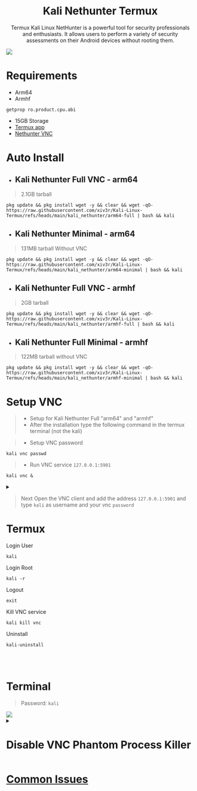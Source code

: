 # <h1 align="center">Kali Nethunter Termux</h1>
 
<p align="center">Termux Kali Linux NetHunter is a powerful tool for security professionals and enthusiasts. It allows users to perform a variety of security assessments on their Android devices without rooting them.</p>

<img src="https://github.com/xiv3r/Kali-Linux-Termux/blob/main/kali_nethunter/NHGui.jpg">

<br>

# Requirements
- Arm64
- Armhf
 ```
getprop ro.product.cpu.abi
```
- 15GB Storage
- [Termux app](https://f-droid.org/repo/com.termux_1002.apk)
- [Nethunter VNC](https://store.nethunter.com/repo/com.offsec.nethunter.kex_11525001.apk)

# Auto Install
- ## Kali Nethunter Full VNC - arm64
> 2.1GB tarball
```
pkg update && pkg install wget -y && clear && wget -qO- https://raw.githubusercontent.com/xiv3r/Kali-Linux-Termux/refs/heads/main/kali_nethunter/arm64-full | bash && kali
```
- ## Kali Nethunter Minimal - arm64
> 131MB tarball Without VNC
```
pkg update && pkg install wget -y && clear && wget -qO- https://raw.githubusercontent.com/xiv3r/Kali-Linux-Termux/refs/heads/main/kali_nethunter/arm64-minimal | bash && kali
```
- ## Kali Nethunter Full VNC - armhf
> 2GB tarball
```
pkg update && pkg install wget -y && clear && wget -qO- https://raw.githubusercontent.com/xiv3r/Kali-Linux-Termux/refs/heads/main/kali_nethunter/armhf-full | bash && kali
```
- ## Kali Nethunter Full Minimal - armhf
> 122MB tarball without VNC
```
pkg update && pkg install wget -y && clear && wget -qO- https://raw.githubusercontent.com/xiv3r/Kali-Linux-Termux/refs/heads/main/kali_nethunter/armhf-minimal | bash && kali
```
# Setup VNC
> - Setup for Kali Nethunter Full "arm64" and "armhf"
> - After the installation type the following command in the termux terminal (not the kali)

> - Setup VNC password
```
kali vnc passwd
```        
> - Run VNC service `127.0.0.1:5901`
```
kali vnc &
```
<details><summary></summary>
<img src="https://github.com/xiv3r/Kali-Linux-Termux/blob/main/kali_nethunter/vncsetup.png">
</details>

> Next Open the VNC client and add the address `127.0.0.1:5901` and type `kali` as username and your vnc `password`

# Termux
Login User
```
kali
```
Login Root
```
kali -r
```
Logout
```
exit
```
Kill VNC service
```
kali kill vnc
```
Uninstall
```
kali-uninstall
```
<br><br>

# Terminal
> Password: `kali`

<img src="https://github.com/xiv3r/Kali-Linux-Termux/blob/main/kali_nethunter/nhterm.png">


<details><summary>

# Disable VNC Phantom Process Killer
 </summary>
 
> " Process completed (signal 9) - press Enter "

## Download & Install
- Download [Shizuku](https://github.com/RikkaApps/Shizuku/releases) and [Ashell](https://github.com/DP-Hridayan/aShellYou/releases) then enable developer options wireless debugging mode through shizuku and pair the key from the notification
- Permit ashell from shizuku settings 
- Paste the adb commands below on ashell

- Execute the commands below, These commands will disable the phantom process killer:
```
adb shell /system/bin/device_config set_sync_disabled_for_tests persistent
```
```
adb shell /system/bin/device_config put activity_manager max_phantom_processes 2147483647
```
```
adb shell settings put global settings_enable_monitor_phantom_procs false
```
- To verify:
```
adb shell /system/bin/dumpsys activity settings | grep max_phantom_processes
```
```
adb shell /system/bin/device_config get activity_manager max_phantom_processes
```
</details>

# [Common Issues](https://github.com/xiv3r/Kali-Linux-Termux/issues?q=is%3Aissue%20state%3Aclosed)
